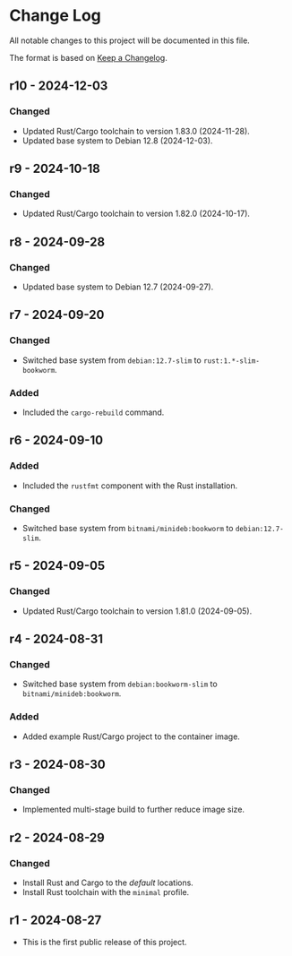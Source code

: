 # Change Log

All notable changes to this project will be documented in this file.

The format is based on [Keep a Changelog](http://keepachangelog.com/).

## r10 - 2024-12-03

### Changed
- Updated Rust/Cargo toolchain to version 1.83.0 (2024-11-28).
- Updated base system to Debian 12.8 (2024-12-03).

## r9 - 2024-10-18

### Changed
- Updated Rust/Cargo toolchain to version 1.82.0 (2024-10-17).

## r8 - 2024-09-28

### Changed
- Updated base system to Debian 12.7 (2024-09-27).

## r7 - 2024-09-20

### Changed
- Switched base system from `debian:12.7-slim` to `rust:1.*-slim-bookworm`.

### Added
- Included the `cargo-rebuild` command.

## r6 - 2024-09-10

### Added
- Included the `rustfmt` component with the Rust installation.

### Changed
- Switched base system from `bitnami/minideb:bookworm` to `debian:12.7-slim`.

## r5 - 2024-09-05

### Changed
- Updated Rust/Cargo toolchain to version 1.81.0 (2024-09-05).

## r4 - 2024-08-31

### Changed
- Switched base system from `debian:bookworm-slim` to `bitnami/minideb:bookworm`.

### Added
- Added example Rust/Cargo project to the container image.

## r3 - 2024-08-30

### Changed
- Implemented multi-stage build to further reduce image size.

## r2 - 2024-08-29

### Changed
- Install Rust and Cargo to the *default* locations.
- Install Rust toolchain with the `minimal` profile.

## r1 - 2024-08-27

- This is the first public release of this project.
